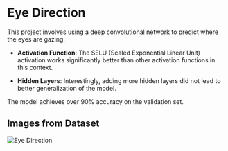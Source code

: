 # Eye Direction

This project involves using a deep convolutional network to predict where the eyes are gazing.

- **Activation Function**: The SELU (Scaled Exponential Linear Unit) activation works significantly better than other activation functions in this context.

- **Hidden Layers**: Interestingly, adding more hidden layers did not lead to better generalization of the model.

The model achieves over 90% accuracy on the validation set.

## Images from Dataset

![Eye Direction](Eye-Directional-Check/output.png)
